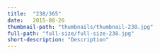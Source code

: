 ```yaml
---
title:  "238/365"
date:   2015-08-26
thumbnail-path: "thumbnails/thumbnail-238.jpg"
full-path: "full-size/full-size-238.jpg"
short-description: "Description"
---
```

